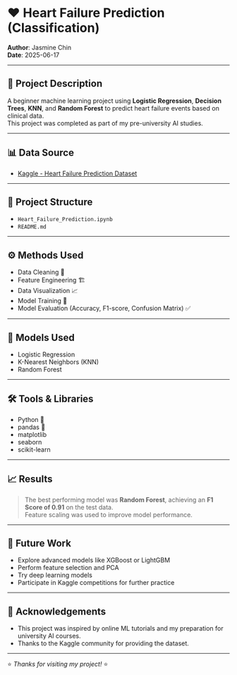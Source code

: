 # ❤️ Heart Failure Prediction (Classification)

**Author**: Jasmine Chin  
**Date**: 2025-06-17  

---

## 📝 Project Description

A beginner machine learning project using **Logistic Regression**, **Decision Trees**, **KNN**, and **Random Forest** to predict heart failure events based on clinical data.  
This project was completed as part of my pre-university AI studies.

---

## 📊 Data Source

- [Kaggle - Heart Failure Prediction Dataset](https://www.kaggle.com/datasets/fedesoriano/heart-failure-prediction)

---

## 📁 Project Structure

- `Heart_Failure_Prediction.ipynb`  
- `README.md`   

---

## ⚙️ Methods Used

- Data Cleaning 🧹  
- Feature Engineering 🏗️  
- Data Visualization 📈  
- Model Training 🤖  
- Model Evaluation (Accuracy, F1-score, Confusion Matrix) ✅  

---

## 🧠 Models Used

- Logistic Regression  
- K-Nearest Neighbors (KNN)  
- Random Forest  

---

## 🛠️ Tools & Libraries

- Python 🐍  
- pandas 🐼  
- matplotlib  
- seaborn  
- scikit-learn  

---

## 📈 Results

> The best performing model was **Random Forest**, achieving an **F1 Score of 0.91** on the test data.  
Feature scaling was used to improve model performance.

---

## 🔮 Future Work

- Explore advanced models like XGBoost or LightGBM  
- Perform feature selection and PCA  
- Try deep learning models  
- Participate in Kaggle competitions for further practice  

---

## 🙏 Acknowledgements

- This project was inspired by online ML tutorials and my preparation for university AI courses.  
- Thanks to the Kaggle community for providing the dataset.

---

⭐ *Thanks for visiting my project!* ⭐


